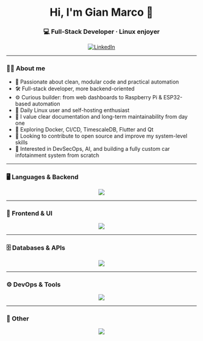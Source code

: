 <h1 align="center">Hi, I'm Gian Marco 👋</h1>
<h3 align="center">💻 Full-Stack Developer · Linux enjoyer</h3>

<p align="center">
  <a href="https://www.linkedin.com/in/giammo/" target="_blank">
    <img src="https://img.shields.io/badge/-LinkedIn-blue?style=for-the-badge&logo=linkedin&logoColor=white" alt="LinkedIn">
  </a>
</p>

---

### 👨‍💻 About me

- 🧠 Passionate about clean, modular code and practical automation
- 🛠️ Full-stack developer, more backend-oriented
- ⚙️ Curious builder: from web dashboards to Raspberry Pi & ESP32-based automation
- 🐧 Daily Linux user and self-hosting enthusiast
- 📓 I value clear documentation and long-term maintainability from day one
- 🧪 Exploring Docker, CI/CD, TimescaleDB, Flutter and Qt
- 🎯 Looking to contribute to open source and improve my system-level skills
- 🔐 Interested in DevSecOps, AI, and building a fully custom car infotainment system from scratch

---

### 🖥️ Languages & Backend

<p align="center">
  <img src="https://skillicons.dev/icons?i=php,python,bash,nodejs,laravel,wordpress" />
</p>

---

### 🎨 Frontend & UI

<p align="center">
  <img src="https://skillicons.dev/icons?i=js,ts,html,css,angular,tailwind,bootstrap,sass,flutter" />
</p>

---

### 🗄️ Databases & APIs

<p align="center">
  <img src="https://skillicons.dev/icons?i=mysql,postgres,sqlite,mongodb" />
</p>

---

### ⚙️ DevOps & Tools

<p align="center">
  <img src="https://skillicons.dev/icons?i=docker,git,github,gitlab,linux,vscode,idea,phpstorm,jenkins,ansible" />
</p>

---

### 🧪 Other

<p align="center">
  <img src="https://skillicons.dev/icons?i=grafana,selenium,arch,apple,windows" />
</p>
